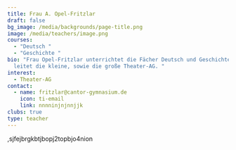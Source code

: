 ```yaml
---
title: Frau A. Opel-Fritzlar
draft: false
bg_image: /media/backgrounds/page-title.png
image: /media/teachers/image.png
courses:
  - "Deutsch "
  - "Geschichte "
bio: "Frau Opel-Fritzlar unterrichtet die Fächer Deutsch und Geschichte und
  leitet die kleine, sowie die große Theater-AG. "
interest:
  - Theater-AG
contact:
  - name: fritzlar@cantor-gymnasium.de
    icon: ti-email
    link: nnnninjnjnnjjk
clubs: true
type: teacher
---
```

,sjfejbrgkbtjbopj2topbjo4nion